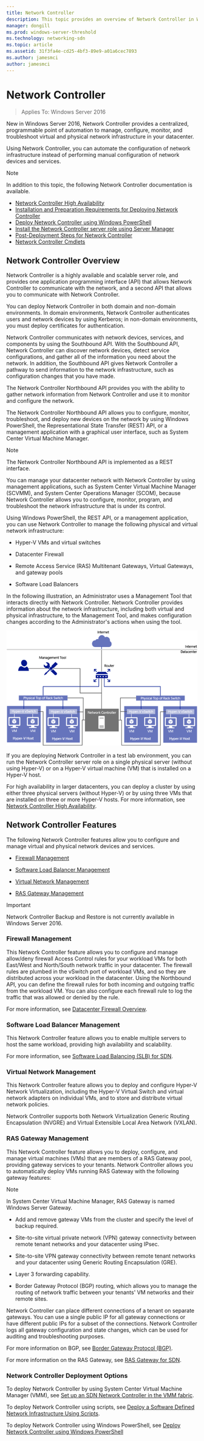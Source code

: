 ```yaml
---
title: Network Controller
description: This topic provides an overview of Network Controller in Windows Server 2016.
manager: dongill
ms.prod: windows-server-threshold
ms.technology: networking-sdn
ms.topic: article
ms.assetid: 31f3fa4e-cd25-4bf3-89e9-a01a6cec7893
ms.author: jamesmci
author: jamesmci
---
```

# Network Controller

>Applies To: Windows Server 2016

New in  Windows Server 2016, Network Controller provides a centralized, programmable point of automation to manage, configure, monitor, and troubleshoot virtual and physical network infrastructure in your datacenter. 

Using Network Controller, you can automate the configuration of network infrastructure instead of performing manual configuration of network devices and services.

> [!NOTE]
> In addition to this topic, the following Network Controller documentation is available.
> - [Network Controller High Availability](network-controller-high-availability.md)
> - [Installation and Preparation Requirements for Deploying Network Controller](../../plan/Installation-and-Preparation-Requirements-for-Deploying-Network-Controller.md)  
> - [Deploy Network Controller using Windows PowerShell](../../deploy/Deploy-Network-Controller-using-Windows-PowerShell.md)  
> - [Install the Network Controller server role using Server Manager](Install-the-Network-Controller-server-role-using-Server-Manager.md)
> - [Post-Deployment Steps for Network Controller](post-deploy-steps-nc.md)
> - [Network Controller Cmdlets](https://technet.microsoft.com/library/mt576401.aspx) 

## <a name="bkmk_overview"></a>Network Controller Overview

Network Controller is a highly available and scalable server role, and provides one application programming interface \(API\) that allows Network Controller to communicate with the network, and a second API that allows you to communicate with Network Controller.

You can deploy Network Controller in both domain and non-domain environments. In domain environments, Network Controller authenticates users and network devices by using Kerberos; in non-domain environments, you must deploy certificates for authentication.

Network Controller communicates with network devices, services, and components by using the Southbound API. With the Southbound API, Network Controller can discover network devices, detect service configurations, and gather all of the information you need about the network. In addition, the Southbound API gives Network Controller a pathway to send information to the network infrastructure, such as configuration changes that you have made.

The Network Controller Northbound API provides you with the ability to gather network information from Network Controller and use it to monitor and configure the network.

The Network Controller Northbound API allows you to configure, monitor, troubleshoot, and deploy new devices on the network by using Windows PowerShell, the Representational State Transfer \(REST\) API, or a management application with a graphical user interface, such as System Center Virtual Machine Manager.

>[!NOTE]
>The Network Controller Northbound API is implemented as a REST interface.

You can manage your datacenter network with Network Controller by using management applications, such as System Center Virtual Machine Manager \(SCVMM\), and System Center Operations Manager \(SCOM\), because Network Controller allows you to configure, monitor, program, and troubleshoot the network infrastructure that is under its control.

Using Windows PowerShell, the REST API, or a management application, you can use Network Controller to manage the following physical and virtual network infrastructure:

- Hyper-V VMs and virtual switches

- Datacenter Firewall

- Remote Access Service \(RAS\) Multitenant Gateways, Virtual Gateways, and gateway pools

- Software Load Balancers

In the following illustration, an Administrator uses a Management Tool that interacts directly with Network Controller. Network Controller provides information about the network infrastructure, including both virtual and physical infrastructure, to the Management Tool, and makes configuration changes according to the Administrator's actions when using the tool.  

![Network Controller overview](../../../media/Network-Controller/NetController_overview.png)  

If you are deploying Network Controller in a test lab environment, you can run the Network Controller server role on a single physical server (without using Hyper-V) or on a Hyper-V virtual machine \(VM\) that is installed on a Hyper-V host.

For high availability in larger datacenters, you can deploy a cluster by using either three physical servers \(without Hyper-V\) or by using three VMs that are installed on three or more Hyper-V hosts. For more information, see [Network Controller High Availability](network-controller-high-availability.md).

## <a name="bkmk_features"></a>Network Controller Features

The following Network Controller features allow you to configure and manage virtual and physical network devices and services.  
  
-   [Firewall Management](#bkmk_firewall)  
  
-   [Software Load Balancer Management](#bkmk_slb)  
  
-   [Virtual Network Management](#bkmk_virtual)  
  
-   [RAS Gateway Management](#bkmk_gateway)

>[!IMPORTANT]
>Network Controller Backup and Restore is not currently available in Windows Server 2016.
  
### <a name="bkmk_firewall"></a>Firewall Management

This Network Controller feature allows you to configure and manage allow/deny firewall Access Control rules for your workload VMs for both East/West and North/South network traffic in your datacenter. The firewall rules are plumbed in the vSwitch port of workload VMs, and so they are distributed across your workload in the datacenter. Using the Northbound API, you can define the firewall rules for both incoming and outgoing traffic from the workload VM. You can also configure each firewall rule to log the traffic that was allowed or denied by the rule.  

For more information, see [Datacenter Firewall Overview](../../../sdn/technologies/network-function-virtualization/Datacenter-Firewall-Overview.md).

### <a name="bkmk_slb"></a>Software Load Balancer Management

This Network Controller feature allows you to enable multiple servers to host the same workload, providing high availability and scalability.  
  
For more information, see [Software Load Balancing &#40;SLB&#41; for SDN](../../../sdn/technologies/network-function-virtualization/Software-Load-Balancing--SLB--for-SDN.md).  
  
### <a name="bkmk_virtual"></a>Virtual Network Management

This Network Controller feature allows you to deploy and configure Hyper-V Network Virtualization, including the Hyper-V Virtual Switch and virtual network adapters on individual VMs, and to store and distribute virtual network policies.

Network Controller supports both Network Virtualization Generic Routing Encapsulation (NVGRE) and Virtual Extensible Local Area Network (VXLAN).

### <a name="bkmk_gateway"></a>RAS Gateway Management

This Network Controller feature allows you to deploy, configure, and manage virtual machines (VMs) that are members of a RAS Gateway pool, providing gateway services to your tenants. Network Controller allows you to automatically deploy VMs running RAS Gateway with the following gateway features:

> [!NOTE]
> In System Center Virtual Machine Manager, RAS Gateway is named Windows Server Gateway.

- Add and remove gateway VMs from the cluster and specify the level of backup required.

- Site-to-site virtual private network (VPN) gateway connectivity between remote tenant networks and your datacenter using IPsec.

- Site-to-site VPN gateway connectivity between remote tenant networks and your datacenter using Generic Routing Encapsulation (GRE).

- Layer 3 forwarding capability.

- Border Gateway Protocol (BGP) routing, which allows you to manage the routing of network traffic between your tenants' VM networks and their remote sites.

Network Controller can place different connections of a tenant on separate gateways. You can use a single public IP for all gateway connections or have different public IPs for a subset of the connections. Network Controller logs all gateway configuration and state changes, which can be used for auditing and troubleshooting purposes.

For more information on BGP, see [Border Gateway Protocol &#40;BGP&#41;](../../../remote-access/bgp/Border-Gateway-Protocol-BGP.md).

For more information on the RAS Gateway, see [RAS Gateway for SDN](../../../sdn/technologies/network-function-virtualization/RAS-Gateway-for-SDN.md).

### Network Controller Deployment Options

To deploy Network Controller by using System Center Virtual Machine Manager \(VMM\), see [Set up an SDN Network Controller in the VMM fabric](https://technet.microsoft.com/system-center-docs/vmm/scenario/sdn-network-controller).

To deploy Network Controller using scripts, see [Deploy a Software Defined Network Infrastructure Using Scripts](../../deploy/Deploy-a-Software-Defined-Network-infrastructure-using-scripts.md).

To deploy Network Controller using Windows PowerShell, see [Deploy Network Controller using Windows PowerShell](../../deploy/Deploy-Network-Controller-using-Windows-PowerShell.md)
